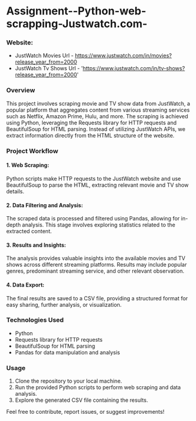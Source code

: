 # Assignment--Python-web-scrapping-Justwatch.com-
### Website:
- JustWatch Movies Url -  https://www.justwatch.com/in/movies?release_year_from=2000
- JustWatch Tv Shows Url - 'https://www.justwatch.com/in/tv-shows?release_year_from=2000'


### Overview
This project involves scraping movie and TV show data from JustWatch, a popular platform that aggregates content from various streaming services such as Netflix, Amazon Prime, Hulu, and more. The scraping is achieved using Python, leveraging the Requests library for HTTP requests and BeautifulSoup for HTML parsing. Instead of utilizing JustWatch APIs, we extract information directly from the HTML structure of the website.

### Project Workflow
#### 1. Web Scraping: 
Python scripts make HTTP requests to the JustWatch website and use BeautifulSoup to parse the HTML, extracting relevant movie and TV show details.

#### 2. Data Filtering and Analysis:
The scraped data is processed and filtered using Pandas, allowing for in-depth analysis. This stage involves exploring statistics related to the extracted content.

#### 3. Results and Insights:
The analysis provides valuable insights into the available movies and TV shows across different streaming platforms. Results may include popular genres, predominant streaming service, and other relevant observation.

#### 4. Data Export:
The final results are saved to a CSV file, providing a structured format for easy sharing, further analysis, or visualization.

### Technologies Used
- Python
- Requests library for HTTP requests
- BeautifulSoup for HTML parsing
- Pandas for data manipulation and analysis
### Usage
1. Clone the repository to your local machine.
2. Run the provided Python scripts to perform web scraping and data analysis.
3. Explore the generated CSV file containing the results.
   
Feel free to contribute, report issues, or suggest improvements!
